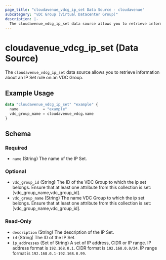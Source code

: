 ```yaml
---
page_title: "cloudavenue_vdcg_ip_set Data Source - cloudavenue"
subcategory: "vDC Group (Virtual Datacenter Group)"
description: |-
  The cloudavenue_vdcg_ip_set data source allows you to retrieve information about an IP Set rule on an VDC Group.
---
```


# cloudavenue_vdcg_ip_set (Data Source)

The `cloudavenue_vdcg_ip_set` data source allows you to retrieve information about an IP Set rule on an VDC Group.

## Example Usage

```terraform
data "cloudavenue_vdcg_ip_set" "example" {
  name           = "example"
  vdc_group_name = cloudavenue_vdcg.name
}
```

<!-- schema generated by tfplugindocs -->
## Schema

### Required

- `name` (String) The name of the IP Set.

### Optional

- `vdc_group_id` (String) The ID of the VDC Group to which the ip set belongs. Ensure that at least one attribute from this collection is set: [vdc_group_name,vdc_group_id].
- `vdc_group_name` (String) The name VDC Group to which the ip set belongs. Ensure that at least one attribute from this collection is set: [vdc_group_name,vdc_group_id].

### Read-Only

- `description` (String) The description of the IP Set.
- `id` (String) The ID of the IP Set.
- `ip_addresses` (Set of String) A set of IP address, CIDR or IP range. IP address format is `192.168.0.1`. CIDR format is `192.168.0.0/24`. IP range format is `192.168.0.1-192.168.0.99`.
